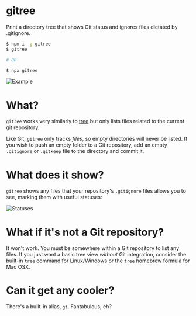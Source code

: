 # gitree

Print a directory tree that shows Git status and ignores files dictated by .gitignore.

``` sh
$ npm i -g gitree
$ gitree

# OR

$ npx gitree
```

![Example](https://user-images.githubusercontent.com/1736957/29526963-3e3c8178-868f-11e7-875f-a15364a49cf9.png)

# What?

`gitree` works very similarly to [tree](https://linux.die.net/man/1/tree) but only lists files related to the current git repository.

Like Git, `gitree` only tracks _files_, so empty directories will never be listed. If you wish to push an empty folder to a Git repository, add an empty `.gitignore` or `.gitkeep` file to the directory and commit it.

# What does it show?

`gitree` shows any files that your repository's `.gitignore` files allows you to see, marking them with useful statuses:

![Statuses](https://user-images.githubusercontent.com/1736957/29529312-12082cbc-8697-11e7-9d3e-a11f9bbb0d12.png)

# What if it's not a Git repository?

It won't work. You must be somewhere within a Git repository to list any files. If you just want a basic tree view _without_ Git integration, consider the built-in `tree` command for Linux/Windows or the [`tree` homebrew formula](http://brewformulas.org/Tree) for Mac OSX.

# Can it get any cooler?

There's a built-in alias, `gt`. Fantabulous, eh?
